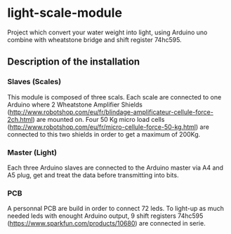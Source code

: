 # light-scale-module
Project which convert your water weight into light, using Arduino uno combine with wheatstone bridge and shift register 74hc595.

## Description of the installation
### Slaves (Scales)
This module is composed of three scals. Each scale are connected to one Arduino where 2 Wheatstone Amplifier Shields (http://www.robotshop.com/eu/fr/blindage-amplificateur-cellule-force-2ch.html) are mounted on. 
Four 50 Kg micro load cells (http://www.robotshop.com/eu/fr/micro-cellule-force-50-kg.html) are connected to this two shields in order to get a maximum of 200Kg.

### Master (Light)
Each three Arduino slaves are connected to the Arduino master via A4 and A5 plug, get and treat the data before transmitting into bits. 

### PCB
A personnal PCB are build in order to connect 72 leds. 
To light-up as much needed leds with enought Arduino output, 9 shift registers 74hc595 (https://www.sparkfun.com/products/10680) are connected in serie.
